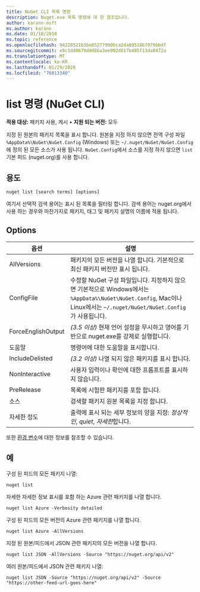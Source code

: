 ```yaml
---
title: NuGet CLI 목록 명령
description: Nuget.exe 목록 명령에 대 한 참조입니다.
author: karann-msft
ms.author: karann
ms.date: 01/18/2018
ms.topic: reference
ms.openlocfilehash: 94228521b3be85277990bca2da69518b7070bbdf
ms.sourcegitcommit: e9c1dd0679ddd8ba3ee992d817b405f13da0472a
ms.translationtype: MT
ms.contentlocale: ko-KR
ms.lasthandoff: 01/29/2020
ms.locfileid: "76813340"
---
```

# <a name="list-command-nuget-cli"></a>list 명령 (NuGet CLI)

**적용 대상:** 패키지 사용, 게시 &bullet; **지원 되는 버전:** 모두

지정 된 원본의 패키지 목록을 표시 합니다. 원본을 지정 하지 않으면 전역 구성 파일 `%AppData%\NuGet\NuGet.Config` (Windows) 또는 `~/.nuget/NuGet/NuGet.Config`에 정의 된 모든 소스가 사용 됩니다. `NuGet.Config`에서 소스를 지정 하지 않으면 `list` 기본 피드 (nuget.org)를 사용 합니다.

## <a name="usage"></a>용도

```cli
nuget list [search terms] [options]
```

여기서 선택적 검색 용어는 표시 된 목록을 필터링 합니다. 검색 용어는 nuget.org에서 사용 하는 경우와 마찬가지로 패키지, 태그 및 패키지 설명의 이름에 적용 됩니다.

## <a name="options"></a>Options

| 옵션 | 설명 |
| --- | --- |
| AllVersions | 패키지의 모든 버전을 나열 합니다. 기본적으로 최신 패키지 버전만 표시 됩니다. |
| ConfigFile | 수정할 NuGet 구성 파일입니다. 지정하지 않으면 기본적으로 Windows에서는 `%AppData%\NuGet\NuGet.Config`, Mac이나 Linux에서는 `~/.nuget/NuGet/NuGet.Config`가 사용됩니다.|
| ForceEnglishOutput | *(3.5 이상)*  현재 언어 설정을 무시하고 영어를 기반으로 nuget.exe를 강제로 실행합니다. |
| 도움말 | 명령어에 대한 도움말을 표시합니다. |
| IncludeDelisted | *(3.2 이상)* 나열 되지 않은 패키지를 표시 합니다. |
| NonInteractive | 사용자 입력이나 확인에 대한 프롬프트를 표시하지 않습니다. |
| PreRelease | 목록에 시험판 패키지를 포함 합니다. |
| 소스 | 검색할 패키지 원본 목록을 지정 합니다. |
| 자세한 정도 | 출력에 표시 되는 세부 정보의 양을 지정: *정상적인*, *quiet*, *자세한*합니다. |

또한 [환경 변수](cli-ref-environment-variables.md)에 대한 정보를 참조할 수 있습니다.

## <a name="examples"></a>예

구성 된 피드의 모든 패키지 나열:
```
nuget list
```
자세한 자세한 정보 표시를 포함 하는 Azure 관련 패키지를 나열 합니다.
```
nuget list Azure -Verbosity detailed
```
구성 된 피드의 모든 버전의 Azure 관련 패키지를 나열 합니다.
```
nuget list Azure -AllVersions
```
지정 된 원본/피드에서 JSON 관련 패키지의 모든 버전을 나열 합니다.
```
nuget list JSON -AllVersions -Source "https://nuget.org/api/v2"
```
여러 원본/피드에서 JSON 관련 패키지 나열:
```
nuget list JSON -Source "https://nuget.org/api/v2" -Source "https://other-feed-url-goes-here"
```

